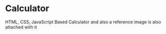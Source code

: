 # Calculator
HTML, CSS, JavaScript Based Calculator
and also a reference image is also attached with it
